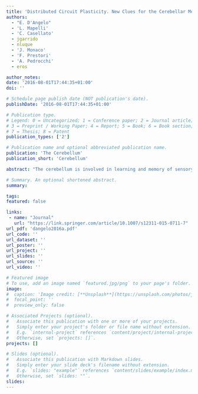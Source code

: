 ```yaml
---
title: 'Distributed Circuit Plasticity. New Clues for the Cerebellar Mechanisms of Learning'
authors:
  - "E. D'Angelo"
  - 'L. Mapelli'
  - 'C. Casellato'
  - jgarrido
  - nluque
  - 'J. Monaco'
  - 'F. Prestori'
  - 'A. Pedrocchi'
  - eros

author_notes:
date: '2016-08-01T17:44:35+01:00'
doi: ''

# Schedule page publish date (NOT publication's date).
publishDate: '2016-08-01T17:44:35+01:00'

# Publication type.
# Legend: 0 = Uncategorized; 1 = Conference paper; 2 = Journal article;
# 3 = Preprint / Working Paper; 4 = Report; 5 = Book; 6 = Book section;
# 7 = Thesis; 8 = Patent
publication_types: ['2']

# Publication name and optional abbreviated publication name.
publication: 'The Cerebellum'
publication_short: 'Cerebellum'

abstract: "The cerebellum is involved in learning and memory of sensory motor skills. However, the way this process takes place in local microcircuits is still unclear. The initial proposal, casted into the Motor Learning Theory, suggested that learning had to occur at the parallel fiber–Purkinje cell synapse under supervision of climbing fibers. However, the uniqueness of this mechanism has been questioned, and multiple forms of long-term plasticity have been revealed at various locations in the cerebellar circuit, including synapses and neurons in the granular layer, molecular layer and deep-cerebellar nuclei. At present, more than 15 forms of plasticity have been reported. There has been a long debate on which plasticity is more relevant to specific aspects of learning, but this question turned out to be hard to answer using physiological analysis alone. Recent experiments and models making use of closed-loop robotic simulations are revealing a radically new view: one single form of plasticity is insufficient, while altogether, the different forms of plasticity can explain the multiplicity of properties characterizing cerebellar learning. These include multi-rate acquisition and extinction, reversibility, self-scalability, and generalization. Moreover, when the circuit embeds multiple forms of plasticity, it can easily cope with multiple behaviors endowing therefore the cerebellum with the properties needed to operate as an effective generalized forward controller."

# Summary. An optional shortened abstract.
summary:

tags:
featured: false

links:
 - name: "Journal"
   url: "https://link.springer.com/article/10.1007/s12311-015-0711-7"
url_pdf: 'dangelo2016a.pdf'
url_code: ''
url_dataset: ''
url_poster: ''
url_project: ''
url_slides: ''
url_source: ''
url_video: ''

# Featured image
# To use, add an image named `featured.jpg/png` to your page's folder.
image:
#  caption: 'Image credit: [**Unsplash**](https://unsplash.com/photos/jdD8gXaTZsc)'
#  focal_point: ''
#  preview_only: false

# Associated Projects (optional).
#   Associate this publication with one or more of your projects.
#   Simply enter your project's folder or file name without extension.
#   E.g. `internal-project` references `content/project/internal-project/index.md`.
#   Otherwise, set `projects: []`.
projects: []

# Slides (optional).
#   Associate this publication with Markdown slides.
#   Simply enter your slide deck's filename without extension.
#   E.g. `slides: "example"` references `content/slides/example/index.md`.
#   Otherwise, set `slides: ""`.
slides:
---
```

